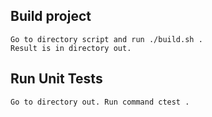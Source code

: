 ## Build project
	Go to directory script and run ./build.sh .
	Result is in directory out.

## Run Unit Tests
	Go to directory out. Run command ctest .

